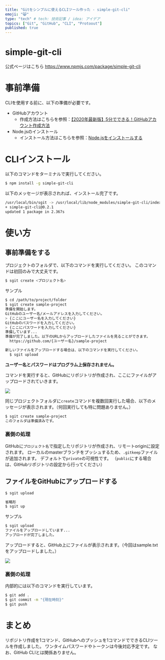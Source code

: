 ```yaml
---
title: "Gitをシンプルに使えるCLIツール作った - simple-git-cli"
emoji: "😸"
type: "tech" # tech: 技術記事 / idea: アイデア
topics: ["Git", "GitHub", "CLI", "Protoout"]
published: true
---
```


# simple-git-cli

公式ページはこちら
https://www.npmjs.com/package/simple-git-cli

# 事前準備

CLIを使用する前に、以下の準備が必要です。

- GitHubアカウント
  - 作成方法はこちらを参照：[【2020年最新版】5分でできる！GitHubアカウント作成方法](https://note.com/snmal_jp/n/n3ef510a8181e)
- Node.jsのインストール
  - インストール方法はこちらを参照：[Node.jsをインストールする](https://qiita.com/sefoo0104/items/0653c935ea4a4db9dc2b)

# CLIインストール

以下のコマンドをターミナルで実行してください。

```bash
$ npm install -g simple-git-cli
```

以下のメッセージが表示されれば、インストール完了です。

```bash
/usr/local/bin/sgit -> /usr/local/lib/node_modules/simple-git-cli/index.js
+ simple-git-cli@0.2.1
updated 1 package in 2.367s
```

# 使い方

## 事前準備をする

プロジェクトのフォルダで、以下のコマンドを実行してください。
このコマンドは初回のみで大丈夫です。

```bash
$ sgit create <プロジェクト名>
```

サンプル

```bash
$ cd /path/to/project/folder
$ sgit create sample-project
準備を開始します。
GitHubのユーザー名/メールアドレスを入力してください。
> {ここにユーザー名を入力してください}
GitHubのパスワードを入力してください。
> {ここにパスワードを入力してください}
準備しています...
準備が完了しました。以下のURLからアップロードしたファイルを見ることができます。
  https://github.com/{ユーザー名}/sample-project

新しいファイルをアップロードする場合は、以下のコマンドを実行してください。
  $ sgit upload
```

**ユーザー名とパスワードはプログラム上保存されません。**

コマンドを実行すると、GitHubにリポジトリが作成され、ここにファイルがアップロードされていきます。

![](https://storage.googleapis.com/zenn-user-upload/8acmdtnx3f3adku7ws014p81lpor)


同じプロジェクトフォルダに`create`コマンドを複数回実行した場合、以下のメッセージが表示されます。（何回実行しても特に問題ありません。）

```bash
$ sgit create sample-project
このフォルダは準備済みです。
```

### 裏側の処理

GitHubに`プロジェクト名`で指定したリポジトリが作成され、リモートoriginに設定されます。
ローカルのmasterブランチをプッシュするため、`.gitkeep`ファイルが追加されます。
デフォルトで`private`の可視性です。
（`public`にする場合は、GitHubリポジトリの設定から行ってください）

## ファイルをGitHubにアップロードする

```bash
$ sgit upload

省略形
$ sgit up
```

サンプル

```bash
$ sgit upload
ファイルをアップロードしています...
アップロードが完了しました。
```

アップロードすると、GitHub上にファイルが表示されます。（今回はsample.txtをアップロードしました。）

![](https://storage.googleapis.com/zenn-user-upload/v5qyc45983ve3011ftwxv8858d7n)

### 裏側の処理

内部的には以下のコマンドを実行しています。

```bash
$ git add .
$ git commit -m "{現在時刻}"
$ git push
```


# まとめ

リポジトリ作成を1コマンド、GitHubへのプッシュを1コマンドでできるCLIツールを作成しました。
ワンタイムパスワードやトークンは今後対応予定です。
なお、GitHub CLIとは関係ありません。
